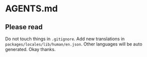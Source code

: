 # AGENTS.md

## Please read

Do not touch things in `.gitignore`.
Add new translations in `packages/locales/lib/human/en.json`.
Other languages will be auto generated.
Okay thanks.
